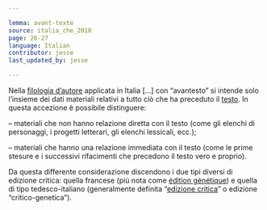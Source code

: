 ```yaml
---

lemma: avant-texte
source: italia_che_2010
page: 26-27
language: Italian
contributor: jesse
last_updated_by: jesse

---
```


Nella [filologia d’autore](filologiaDAutore.html) applicata in Italia […] con “avantesto” si intende solo l’insieme dei dati materiali relativi a tutto ciò che ha preceduto il [testo](text.html). In questa accezione è possibile distinguere:

– materiali che non hanno relazione diretta con il testo (come gli elenchi di personaggi, i progetti letterari, gli elenchi lessicali, ecc.);

– materiali che hanno una relazione immediata con il testo (come le prime stesure e i successivi rifacimenti che precedono il testo vero e proprio).

Da questa differente considerazione discendono i due tipi diversi di edizione critica: quella francese (più nota come [édition génétique](editionGenetic.html)) e quella di tipo tedesco-italiano (generalmente definita “[edizione critica](editionCritical.html)” o edizione “critico-genetica”).
